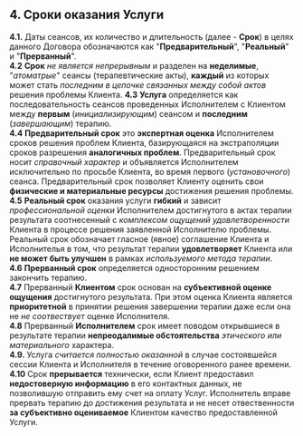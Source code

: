 ## 4. Сроки оказания Услуги
**4.1.** Даты сеансов, их количество и длительность (далее - **Срок**) в целях данного Договора обозначаются как "**Предварительный**", "**Реальный**" и "**Прерванный**".  
**4.2** **Срок** *не является непрерывным* и разделен на **неделимые**, "*атоматрые*" сеансы (терапевтические акты), **каждый** из которых  может стать *последним в цепочке связанных между собой актов* решения проблемы Клиента.
**4.3** **Услуга** определяется как последовательность сеансов проведенных Исполнителем с Клиентом между **первым** (*инициализирующим*) сеансом и **последним** (*завершающим*) терапию.  
**4.4** **Предварительный срок** это **экспертная оценка** Исполнителем сроков решения проблем Клиента, базирующаяся на экстраполяции сроков разрешения **аналогичных проблем**. Предварительный срок носит *справочный характер* и объявляется Исполнителем исключительно по просьбе Клиента, во время первого (*установочного*) сеанса. Предварительный срок позволяет Клиенту оценить свои **физические и материальные ресурсы** достижения решения проблемы.  
**4.5** **Реальный срок** оказания услуги **гибкий** и зависит *профессиональной оценки* Исполнителем достигнутого в актах терапии результата соотнесенный с *комплексом ощущений удовлетворенности* Клиента в процессе решения заявленной Исполнителю проблемы. Реальный срок обозначает гласное (явное) соглашение Клиента и Исполнителья в том, что результат терапии **удовлетворяет** Клиента или **не может быть улучшен** в рамках *используемого метода терапии*.  
**4.6** **Прерванный срок** определяется односторонним решением закончить терапию.  
**4.7** Прерванный **Клиентом** срок основан на **субъективной оценке ощущения** достигнутого результата. При этом оценка Клиента является **приоритетной** в принятии решения завершении терапии даже если она не *не соотвествует* оценке Исполнителя.  
**4.8** Прерванный **Исполнителем** срок имеет поводом открывшиеся в результате терапии **непреодалимые обстоятельства** *этического или материального* характера.  
**4.9.** Услуга *считается полностью оказанной* в случае состоявшейся сессии Клиента и Исполнителя в течение оговоренного ранее времени.  
**4.10** Срок **прерывается** технически, если Клиент предоставил **недостоверную информацию** в его контактных данных, не позволившую отправить ему счет на оплату Услуг. Исполнитель вправе прервать терапию до достижения результата и не несет отвественности **за субъективно оцениваемое** Клиентом качество предоставленной Услуги.

